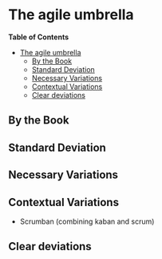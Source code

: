 # The agile umbrella
<!-- markdown-toc start - Don't edit this section. Run M-x markdown-toc-refresh-toc -->
**Table of Contents**

- [The agile umbrella](#the-agile-umbrella)
    - [By the Book](#by-the-book)
    - [Standard Deviation](#standard-deviation)
    - [Necessary Variations](#necessary-variations)
    - [Contextual Variations](#contextual-variations)
    - [Clear deviations](#clear-deviations)

<!-- markdown-toc end -->


## By the Book

## Standard Deviation

## Necessary Variations

## Contextual Variations
* Scrumban (combining kaban and scrum)
 
## Clear deviations
